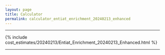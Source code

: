 ```yaml
---
layout: page
title: Calculator
permalink: calculator_entiat_enrichment_20240213_enhanced
---
```


___

{% include cost_estimates/20240213/Entiat_Enrichment_20240213_Enhanced.html %}

___

